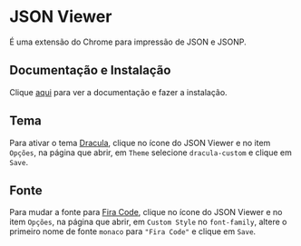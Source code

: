 # JSON Viewer

É uma extensão do Chrome para impressão de JSON e JSONP.

## Documentação e Instalação

Clique [aqui](https://chrome.google.com/webstore/detail/json-viewer/gbmdgpbipfallnflgajpaliibnhdgobh?hl=pt-BR) para ver a documentação e fazer a instalação.

## Tema

Para ativar o tema [Dracula](../../../themes/dracula.md), clique no ícone do JSON Viewer e no item `Opções`, na página que abrir, em `Theme` selecione `dracula-custom` e clique em `Save`.

## Fonte

Para mudar a fonte para [Fira Code](../../../fonts/fira-code.md), clique no ícone do JSON Viewer e no item `Opções`, na página que abrir, em `Custom Style` no `font-family`, altere o primeiro nome de fonte `monaco` para `"Fira Code"` e clique em `Save`.